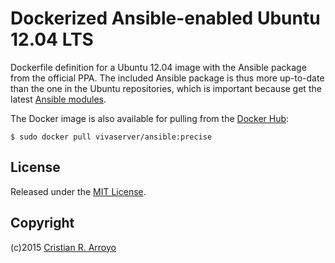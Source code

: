 # Dockerized Ansible-enabled Ubuntu 12.04 LTS

Dockerfile definition for a Ubuntu 12.04 image with the Ansible package from the official PPA. The included Ansible package is thus more up-to-date than the one in the Ubuntu repositories, which is important because get the latest [Ansible modules][mods].

The Docker image is also available for pulling from the [Docker Hub][vsrv]:

    $ sudo docker pull vivaserver/ansible:precise

[prec]: https://registry.hub.docker.com/u/vivaserver/precise/
[mods]: http://docs.ansible.com/modules_by_category.html
[vsrv]: https://registry.hub.docker.com/u/vivaserver/ansible/

## License

Released under the [MIT License](http://www.opensource.org/licenses/MIT).

## Copyright

(c)2015 [Cristian R. Arroyo](mailto:cristian.arroyo@vivaserver.com)
